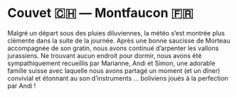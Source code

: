 # Couvet 🇨🇭 — Montfaucon 🇫🇷

<!-- 94km / 1267m+ / m- -->

Malgré un départ sous des pluies diluviennes, la météo s’est montrée plus clémente dans la suite de la journée. Après une bonne saucisse de Morteau accompagnée de son gratin, nous avons continué d’arpenter les vallons jurassiens. Ne trouvant aucun endroit pour dormir, nous avons été sympathiquement recueillis par Marianne, Andi et Simon, une adorable famille suisse avec laquelle nous avons partagé un moment (et un dîner) convivial et étonnant au son d’instruments ... boliviens joués à la perfection par Andi !

